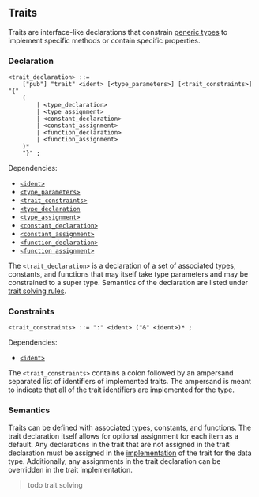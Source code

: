 ## Traits

Traits are interface-like declarations that constrain [generic types](./generics.md) to implement
specific methods or contain specific properties.

### Declaration

```ebnf
<trait_declaration> ::=
    ["pub"] "trait" <ident> [<type_parameters>] [<trait_constraints>] "{"
    (
        | <type_declaration>
        | <type_assignment>
        | <constant_declaration>
        | <constant_assignment>
        | <function_declaration>
        | <function_assignment>
    )*
    "}" ;
```

Dependencies:

- [`<ident>`](../identifiers.md)
- [`<type_parameters>`](./generics.md#type-parameters)
- [`<trait_constraints>`](#constraints)
- [`<type_declaration`](./assignment.md#declaration)
- [`<type_assignment>`](./assignment.md#assignment)
- [`<constant_declaration>`](../comptime/constants.md#declaration)
- [`<constant_assignment>`](../comptime/constants.md#assignment)
- [`<function_declaration>`](./function-types.md#declaration)
- [`<function_assignment>`](./function-types.md#assignment)

The `<trait_declaration>` is a declaration of a set of associated types, constants, and functions
that may itself take type parameters and may be constrained to a super type. Semantics of the
declaration are listed under [trait solving rules](../../semantics/trait-solving.md).

### Constraints

```ebnf
<trait_constraints> ::= ":" <ident> ("&" <ident>)* ;
```

Dependencies:

- [`<ident>`](../identifiers.md)

The `<trait_constraints>` contains a colon followed by an ampersand separated list of identifiers of
implemented traits. The ampersand is meant to indicate that all of the trait identifiers are
implemented for the type.

### Semantics

Traits can be defined with associated types, constants, and functions. The trait declaration itself
allows for optional assignment for each item as a default. Any declarations in the trait that are
not assigned in the trait declaration must be assigned in the [implementation](implementation.md) of
the trait for the data type. Additionally, any assignments in the trait declaration can be
overridden in the trait implementation.

> todo trait solving

